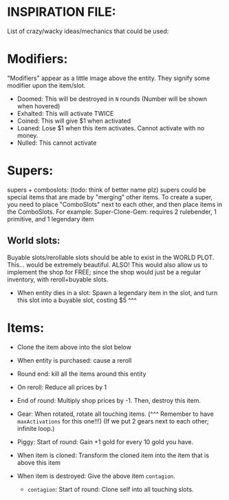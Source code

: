 

# INSPIRATION FILE:
List of crazy/wacky ideas/mechanics that could be used:




# Modifiers:
"Modifiers" appear as a little image above the entity.
They signify some modifier upon the item/slot.
- Doomed: This will be destroyed in `N` rounds
    (Number will be shown when hovered)
- Exhalted: This will activate TWICE
- Coined: This will give $1 when activated
- Loaned: Lose $1 when this item activates. Cannot activate with no money.
- Nulled: This cannot activate



# Supers:
supers + comboslots: (todo: think of better name plz)
supers could be special items that are made by "merging" other items.
To create a super, you need to place "ComboSlots" next to each other,
and then place items in the ComboSlots.
For example:
Super-Clone-Gem: requires 2 rulebender, 1 primitive, and 1 legendary item



## World slots:
Buyable slots/rerollable slots should be able to exist in the WORLD PLOT.
This... would be extremely beautiful.
ALSO! This would also allow us to implement the shop for FREE;
since the shop would just be a regular inventory, with reroll+buyable slots.

- When entity dies in a slot:
    Spawn a legendary item in the slot, 
    and turn this slot into a buyable slot, costing $5
^^^ 




# Items:
- Clone the item above into the slot below

- When entity is purchased: cause a reroll

- Round end: kill all the items around this entity

- On reroll: Reduce all prices by 1

- End of round: Multiply shop prices by -1. Then, destroy this item.

- Gear: When rotated, rotate all touching items.
    (^^^ Remember to have `maxActivations` for this one!!!)
    (If we put 2 gears next to each other; infinite loop.)

- Piggy: Start of round: Gain +1 gold for every 10 gold you have.

- When item is cloned: 
    Transform the cloned item into the item that is above this item

- When item is destroyed: Give the above item `contagion`.
    - `contagion`: Start of round: 
        Clone self into all touching slots.



